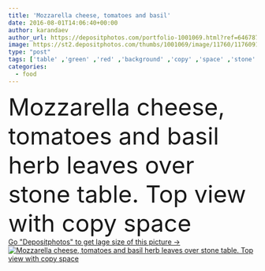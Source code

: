 ```yaml
---
title: 'Mozzarella cheese, tomatoes and basil'
date: 2016-08-01T14:06:40+00:00
author: karandaev
author_url: https://depositphotos.com/portfolio-1001069.html?ref=64678756
image: https://st2.depositphotos.com/thumbs/1001069/image/11760/117609176/api_thumb_450.jpg?forcejpeg=true
type: "post"
tags: ['table' ,'green' ,'red' ,'background' ,'copy' ,'space' ,'stone' ,'fresh' ,'herb' ,'leaves' ,'oil' ,'healthy' ,'food' ,'cuisine' ,'ingredient' ,'diet' ,'plate' ,'delicious' ,'meal' ,'snack' ,'vegetable' ,'eating' ,'salad' ,'vegetarian' ,'tomatoes' ,'gourmet' ,'traditional' ,'copyspace' ,'cheese' ,'italian' ,'mozzarella' ,'olive' ,'top' ,'basil' ,'Mediterranean' ,'appetizer' ,'above' ,'slate' ,'marble' ,'caprese' ,'olive oil' ]
categories: 
  - food
---
```

<div aling="center">
            <font size="60"> Mozzarella cheese, tomatoes and basil herb leaves over stone table. Top view with copy space</font>   
</div>
<div>
    <a href='https://st2.depositphotos.com/thumbs/1001069/image/11760/117609176/api_thumb_450.jpg?forcejpeg=true?ref=64678756' target=_blank > Go "Depositphotos" to get lage size of this picture ->
        <img href='https://st2.depositphotos.com/thumbs/1001069/image/11760/117609176/api_thumb_450.jpg?forcejpeg=true?ref=64678756' src='https://st2.depositphotos.com/1001069/11760/i/950/depositphotos_117609176-stock-photo-mozzarella-cheese-tomatoes-and-basil.jpg?forcejpeg=true' alt='Mozzarella cheese, tomatoes and basil herb leaves over stone table. Top view with copy space' >
    </a>
</div>
